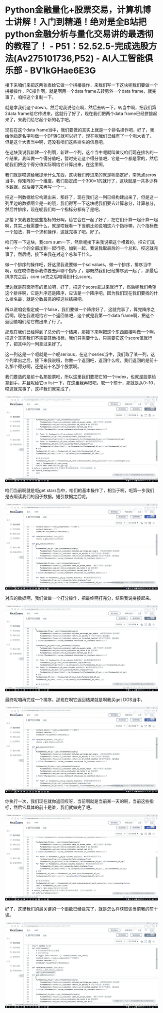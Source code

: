 # Python金融量化+股票交易，计算机博士讲解！入门到精通！绝对是全B站把python金融分析与量化交易讲的最透彻的教程了！ - P51：52.52.5-完成选股方法(Av275101736,P52) - AI人工智能俱乐部 - BV1kGHae6E3G

接下来咱们来把这两张表给它做一个拼接操作，来我们写一下这块呢我们要做一个拼接操作，PC操作啊，就是啊用一个data frame去转另外一个data frame，就完事了，咱把这个复制一下。

就是拿我们这个down，然后呢我说他点啊，然后去转一下，转当中啊，把我们第2data frame给它传进来，这就行了好了，现在我们把两个data frame已经拼接起来了，来我们给它起个新的名字吧。

现在在这个data frame当中，我们要做的其实上就是一个排名操作吧，好了，我给他指定名字叫做一个DF转G就可以好了，现在呢我们已经有了一个呃大表了，但是这个大表当中啊，还没有咱们这些排名的信息吧。

在这块我说我新建一个列啊，新建一个列，这个当中呢就叫做哎咱们现在排名的一个结果，我叫做一个得分值吧，暂时先让这个得分值吧，它是一个都是零的，然后呢我们把这个得分值实际啊给它计算出来，在这里啊。

我们就是哎这给我提示什么东西，这块我们传进来的就是呃指定好，南派点zeros当中，你矩阵的一个维度，我们指定成一个300×1的就行了，这块就是一共多少样本数据，然后接下来再写一个一。

把这一列数据给它构建出来，那好了，现在我们这一列已经构建出来了，但是这一列里边的数据啊全是一的哦，我们得写一下这块呢我们要去计算总分，计算总分，然后并排序，现在呢我们每一个指标分都有了是吧。

那接下来我要把这些指标的分啊，给它合在一起了好了，把它们计算一起计算一起啊，其实上我需要什么，就是哎我看一下当前比如说咱这六个指标嘛，六个指标做一个加法，算一个求和操作，这就完事了吧，好了。

咱们写一下这块，我com sum一下，然后呢接下来我说把这个横着的，把它们其中一个一个的全部加到一起行吧，加到一起，我说我取最后的一个总和，哎这就完事了，然后呢，接下来我在对这个总和干什么。

做一个排序的操作吧，好这里我说要做一个sd values，做一个排序，排序当中啊，现在哎你告诉我你要去拜哪个指标了，那既然我们已经排序到一起了，那最后排序完之后，com so完之后咱得到什么score。

里边就是前面所有的累加吧，好了，把这个score拿过来就行了，然后呢我们希望这个排序啊，它是升序还是降序，应该是一个降序吧，因为我们现在我们要找的什么排名最，就是分数最高的哎这些结果吧。

所以说咱会指定成一个false，我们要做一个降序好了，这就完事了，算完降序之后啊，现在我说呃给它一个返回值吧，这个就是我第一个data frame啊，把这个返回值咱们给它做出来了行了。

那现在我们已经得到了总分的一个结果，那接下来啊把这个东西直接叫做一个啊，把这个其实我们不需要其他指标，我们只需要什么，只需要它这个score值就行了，把其中的一列拿过来好了。

这一列这是一个呃就是一个呃serious，在这个series当中，我们取了某一列，这个列拿出之后，接下来我说哦，你做一个返回吧，返回什么哎，我们返回的是前十名那个得分啊，还是前十名那个股票啊。

我们要选的是前十名那股票吧，所以这里我们要把它的一个index，也就是股票给拿到手，并且呢给它to list一下，在这里我再取吧，取一个前十，那就是从0~10，哎这就完事了，这样我们就完成了。



![](img/5e7da8b17dcaefe93d749b6b5585a83e_1.png)

咱们当前啊就是呃get stars当中，咱们的基本操作了，相当于啊，呃第一步我们是去啊读我们的因子数据，短引数据之后呢。



![](img/5e7da8b17dcaefe93d749b6b5585a83e_3.png)

对应的数据啊，我们做做一个打分操作，把最终啊打完分，结果我说拼接起来。

![](img/5e7da8b17dcaefe93d749b6b5585a83e_5.png)

最终呢咱再完成一个排序，那现在啊它返回结果就是啊我买get DOS当中。

![](img/5e7da8b17dcaefe93d749b6b5585a83e_7.png)

你执行一次，我们现在就你返回哎呀，当前啊就是当前某一天的啊，当前这些指标，然后它具体的前十是谁，我们就做完了吧。



![](img/5e7da8b17dcaefe93d749b6b5585a83e_9.png)

好了，这里我们的最关键的一个函数已经做完了，就是怎么样获取诶当前我的前十诶。

![](img/5e7da8b17dcaefe93d749b6b5585a83e_11.png)